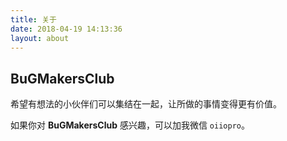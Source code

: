 ```yaml
---
title: 关于
date: 2018-04-19 14:13:36
layout: about
---
```


## BuGMakersClub

希望有想法的小伙伴们可以集结在一起，让所做的事情变得更有价值。 

如果你对 **BuGMakersClub** 感兴趣，可以加我微信 `oiiopro`。
